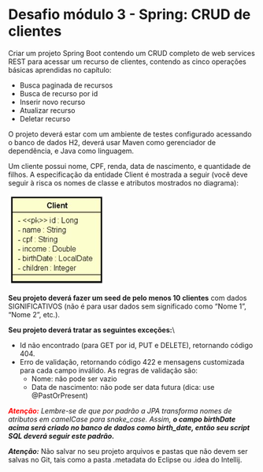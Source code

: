 <style>
color{
    color:red;
}
</style>


# Desafio módulo 3 - Spring: CRUD de clientes

Criar um projeto Spring Boot contendo um CRUD completo de web services REST para acessar um recurso de clientes, contendo as cinco operações básicas aprendidas no capítulo:

* Busca paginada de recursos
* Busca de recurso por id
* Inserir novo recurso
* Atualizar recurso
* Deletar recurso

O projeto deverá estar com um ambiente de testes configurado acessando o banco de dados H2, deverá usar Maven como gerenciador de dependência, e Java como linguagem.

Um cliente possui nome, CPF, renda, data de nascimento, e quantidade de filhos. A especificação da entidade Client é mostrada a seguir (você deve seguir à risca os nomes de classe e atributos mostrados no diagrama):

![Image 1](src/main/resources/image/image1.jpg)

**Seu projeto deverá fazer um seed de pelo menos 10 clientes** com dados SIGNIFICATIVOS (não é para usar dados sem significado como “Nome 1”, “Nome 2”, etc.).

**Seu projeto deverá tratar as seguintes exceções:**\	
* Id não encontrado (para GET por id, PUT e DELETE), retornando código 404.	
* Erro de validação, retornando código 422 e mensagens customizada para cada campo inválido. As regras de validação são:
	- Nome: não pode ser vazio
	- Data de nascimento: não pode ser data futura (dica: use @PastOrPresent)

<span style="color:red">_**Atenção:**</span> Lembre-se de que por padrão a JPA transforma nomes de atributos em camelCase para snake_case. Assim, **o campo birthDate acima será criado no banco de dados como birth_date, então seu script SQL deverá seguir este padrão.**_

_**Atenção:**_ Não salvar no seu projeto arquivos e pastas que não devem ser salvas no Git, tais como a pasta .metadata do Eclipse ou .idea do Intellij.
